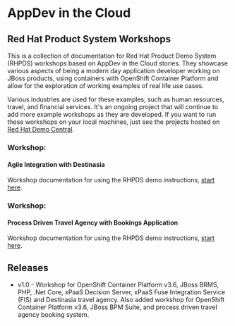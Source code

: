 # AppDev in the Cloud 

## Red Hat Product System Workshops

This is a collection of documentation for Red Hat Product Demo System (RHPDS) workshops based on 
AppDev in the Cloud stories. They showcase various aspects of being a modern day application developer
working on JBoss products, using containers with OpenShift Container Platform and allow for the
exploration of working examples of real life use cases.

Various industries are used for these examples, such as human resources, travel, and financial services.
It's an ongoing project that will continue to add more example workshops as they are developed. If you want
to run these workshops on your local machines, just see the projects hosted on [Red Hat Demo Central](https://github.com/redhatdemocentral).


### Workshop:

#### Agile Integration with Destinasia

Workshop documentation for using the RHPDS demo instructions, [start here](workshops/appdev-in-the-cloud-destinasia.adoc).


### Workshop:
 
#### Process Driven Travel Agency with Bookings Application

Workshop documentation for using the RHPDS demo instructions, [start here](workshops/appdev-in-the-cloud-travel-agency.adoc).



Releases
--------
- v1.0 - Workshop for OpenShift Container Platform v3.6, JBoss BRMS, PHP, .Net Core, xPaaS Decision Server, xPaaS Fuse Integration Service (FIS) and Destinasia travel agency. Also added workshop for OpenShift Container Platform v3.6, JBoss BPM Suite, and process driven travel agency booking system.
